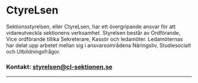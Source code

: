 # CtyreLsen
Sektionsstyrelsen, eller CtyreLsen, har ett övergripande ansvar för att vidareutveckla sektionens verksamhet. Styrelsen består av Ordförande, Vice ordförande tillika Sekreterare, Kassör och ledamöter. Ledamöternas har delat upp arbetet mellan sig i ansvarsområdena Näringsliv, Studiesocialt och Utbildningsfrågor.  

### Kontakt: styrelsen@cl-sektionen.se

---